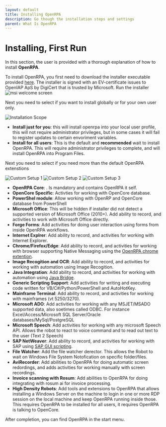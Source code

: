 ```yaml
---
layout: default
title: Installing OpenRPA
description: Go though the installation steps and settings
parent: What Is OpenRPA
---
```

# Installing, First Run

In this section, the user is provided with a thorough explanation of how to install **OpenRPA**.

To install OpenRPA, you first need to download the installer executable provided [here](https://github.com/open-rpa/openrpa/releases/latest/download/OpenRPA.msi).
The installer is signed with an EV-certificate issues to OpenIAP ApS by DigiCert that is trusted by Microsoft.
Run the installer
![msi welcome screen](OpenRPA-Installer/msi-welcome-screen.png)

Next you need to select if you want to install globally or for your own user only.

![Installation Scope](OpenRPA-Installer/Installation-Scope.png)

- **Install just for you**: this will install openrpa into your local user profile, this will not require administrator privileges, but in some cases it will fail to register updates to certain envoriment variables.
- **Install for all users**: This is the default and **recommended** wait to install OpenRPA. This will require administrator privileges to complete, and will install OpenRPA into Program Files.

Next you need to select if you need more than the default OpenRPA extenstions

![Custom Setup 1](OpenRPA-Installer/Custom-Setup-1.png)
![Custom Setup 2](OpenRPA-Installer/Custom-Setup-2.png)
![Custom Setup 3](OpenRPA-Installer/Custom-Setup-3.png)

- **OpenRPA Core**: . Is mandatory and contains OpenRPA it self.
- **OpenCore Specific**: Activties for working with OpenCore database.
- **PowerShel module**: Allow working with OpenRP and OpenCore database from PowerShell
- **Microsoft Office**: This will be hidden if installer did not detect a supported version of Microsoft Office (2010+). Add ability to record, and activities to work with Microsoft Office directly.
- **Forge Forms**: Add activities for doing user interaction using forms from inside OpenRPA workflows.
- **Internet Explrer**: Add ability to record, and activities for working with Internet Explorer.
- **Chrome/Firefox/Edge**: Add ability to record, and activities for working with browser supporting Native Messaging using the [OpenRPA chrome extention](https://chrome.google.com/webstore/detail/openrpa/hpnihnhlcnfejboocnckgchjdofeaphe).
- **Image Recogition and OCR**: Add ability to record, and activities for working with automation using Image Recogition.
- **Java Integration**: Add ability to record, and activities for working with automation using [Java Bridge](https://www.oracle.com/java/technologies/javase/javase-tech-access-bridge.html).
- **Generic Scripting Support**: Add activities for writing and executing code written for VB/C#/Python/PowerShell and AutoHotKey. 
- **Mainframe Terminal**: Add ability to record, and activities for working with mainframes (vt 5250/3270).
- **Microsoft ADO**: Add activities for working with any MSJET/MSADO supported data, also soetimes called ODBC. For instance Excel/Access/Microsoft SQL Server/Oracle databases/MySql/PostgreSQL 
- **Microsoft Speech**: Add activities for working with any microsoft Speech API. Allows the robot to react to voice command and to read out text to the user (Text 2 Speech)
- **SAP NetWeaver**: Add ability to record, and activities for working with SAP using [SAP GUI scripting](https://help.sap.com/docs/sap_gui_for_windows/b47d018c3b9b45e897faf66a6c0885a8/babdf65f4d0a4bd8b40f5ff132cb12fa.html).
- **File Watcher**: Add the file watcher derector. This allows the Robot to wait on Windows File System Notofication on specific folder/files.
- **AviRecorder**: Add abilities to OpenRPA for doing automatic screen redordings, and adds activities for working manually with screen recordings.
- **Invoice scanning with Rosum**: Add abilities to OpenRPA for doing integrating with rosum ai for invoice processing.
- **High Density Robots**: Add tools and extensions to OpenRPA that allows installing a Windows Server on the machine to login in one or more RDP session on the local machine and keep OpenRPA running inside those. This requires OpenRPA to be installed for all users, it requires OpenRPA is talking to OpenCore.

After completion, you can find OpenRPA in the start menu.

